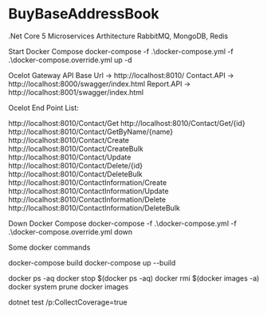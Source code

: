 # BuyBaseAddressBook
.Net Core 5 Microservices Arthitecture RabbitMQ, MongoDB, Redis


Start Docker Compose
docker-compose -f .\docker-compose.yml -f .\docker-compose.override.yml up -d


Ocelot Gateway API Base Url -> http://localhost:8010/
Contact.API -> http://localhost:8000/swagger/index.html
Report.API -> http://localhost:8001/swagger/index.html



Ocelot End Point List:

http://localhost:8010/Contact/Get
http://localhost:8010/Contact/Get/{id}
http://localhost:8010/Contact/GetByName/{name}
http://localhost:8010/Contact/Create
http://localhost:8010/Contact/CreateBulk
http://localhost:8010/Contact/Update
http://localhost:8010/Contact/Delete/{id}
http://localhost:8010/Contact/DeleteBulk
http://localhost:8010/ContactInformation/Create
http://localhost:8010/ContactInformation/Update
http://localhost:8010/ContactInformation/Delete
http://localhost:8010/ContactInformation/DeleteBulk


Down Docker Compose
docker-compose -f .\docker-compose.yml -f .\docker-compose.override.yml down


Some docker commands

docker-compose build
docker-compose up --build

docker ps -aq
docker stop $(docker ps -aq)
docker rmi $(docker images -a)
docker system prune
docker images


dotnet test /p:CollectCoverage=true
